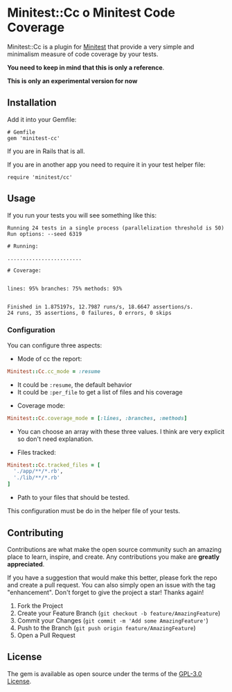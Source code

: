 # Minitest::Cc o Minitest Code Coverage

Minitest::Cc is a plugin for [Minitest](https://github.com/minitest/minitest) that provide a very simple and minimalism measure of code coverage by your tests.

**You need to keep in mind that this is only a reference**.

**This is only an experimental version for now**

## Installation

Add it into your Gemfile:
```
# Gemfile
gem 'minitest-cc'
```

If you are in Rails that is all.

If you are in another app you need to require it in your test helper file:

```
require 'minitest/cc'
```

## Usage

If you run your tests you will see something like this:

```
Running 24 tests in a single process (parallelization threshold is 50)
Run options: --seed 6319

# Running:

........................

# Coverage:


lines: 95% branches: 75% methods: 93%


Finished in 1.875197s, 12.7987 runs/s, 18.6647 assertions/s.
24 runs, 35 assertions, 0 failures, 0 errors, 0 skips
```

### Configuration

You can configure three aspects:

* Mode of cc the report:
```ruby
Minitest::Cc.cc_mode = :resume
```
  - It could be `:resume`, the default behavior
  - It could be `:per_file` to get a list of files and his coverage


* Coverage mode:
```ruby
Minitest::Cc.coverage_mode = [:lines, :branches, :methods]
```
  - You can choose an array with these three values. I think are very explicit so don't need explanation.

* Files tracked:
```ruby
Minitest::Cc.tracked_files = [
  './app/**/*.rb',
  './lib/**/*.rb'
]
```
  - Path to your files that should be tested.

This configuration must be do in the helper file of your tests.


## Contributing

Contributions are what make the open source community such an amazing place to learn, inspire, and create. Any contributions you make are **greatly appreciated**.

If you have a suggestion that would make this better, please fork the repo and create a pull request. You can also simply open an issue with the tag "enhancement".
Don't forget to give the project a star! Thanks again!

1.  Fork the Project
2.  Create your Feature Branch (`git checkout -b feature/AmazingFeature`)
3.  Commit your Changes (`git commit -m 'Add some AmazingFeature'`)
4.  Push to the Branch (`git push origin feature/AmazingFeature`)
5.  Open a Pull Request

## License

The gem is available as open source under the terms of the [GPL-3.0 License](https://www.github.com/a-chacon/minitest-cc/blob/main/LICENSE).
